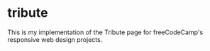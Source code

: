 # tribute

This is my implementation of the Tribute page for freeCodeCamp's responsive web design projects.
